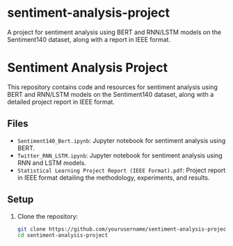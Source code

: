 # sentiment-analysis-project
A project for sentiment analysis using BERT and RNN/LSTM models on the Sentiment140 dataset, along with a report in IEEE format.


# Sentiment Analysis Project

This repository contains code and resources for sentiment analysis using BERT and RNN/LSTM models on the Sentiment140 dataset, along with a detailed project report in IEEE format.

## Files

- `Sentiment140_Bert.ipynb`: Jupyter notebook for sentiment analysis using BERT.
- `Twitter_RNN_LSTM.ipynb`: Jupyter notebook for sentiment analysis using RNN and LSTM models.
- `Statistical Learning Project Report (IEEE Format).pdf`: Project report in IEEE format detailing the methodology, experiments, and results.

## Setup

1. Clone the repository:
   ```bash
   git clone https://github.com/yourusername/sentiment-analysis-project.git
   cd sentiment-analysis-project
